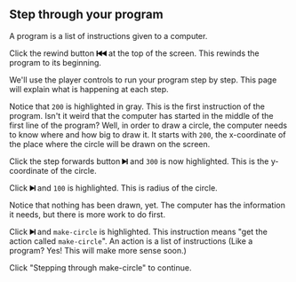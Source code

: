 ## Step through your program

A program is a list of instructions given to a computer.

Click the rewind button <img src="/resources/images/rewind-bow.png" width="18" /> at the top of the screen.  This rewinds the program to its beginning.

We'll use the player controls to run your program step by step.  This page will explain what is happening at each step.

Notice that `200` is highlighted in gray.  This is the first instruction of the program.  Isn't it weird that the computer has started in the middle of the first line of the program? Well, in order to draw a circle, the computer needs to know where and how big to draw it.  It starts with `200`, the x-coordinate of the place where the circle will be drawn on the screen.

Click the step forwards button <img src="/resources/images/step-forwards-bow.png" width="10" /> and `300` is now highlighted.  This is the y-coordinate of the circle.

Click <img src="/resources/images/step-forwards-bow.png" width="10" /> and `100` is highlighted. This is radius of the circle.

Notice that nothing has been drawn, yet.  The computer has the information it needs, but there is more work to do first.

Click <img src="/resources/images/step-forwards-bow.png" width="10" /> and `make-circle` is highlighted.  This instruction means "get the action called `make-circle`".  An action is a list of instructions (Like a program? Yes! This will make more sense soon.)

Click "Stepping through make-circle" to continue.
